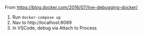 From https://blog.docker.com/2016/07/live-debugging-docker/

1.  Run `docker-compose up`
2.  Nav to http://localhost:8089
3.  In VSCode, debug via Attach to Process
